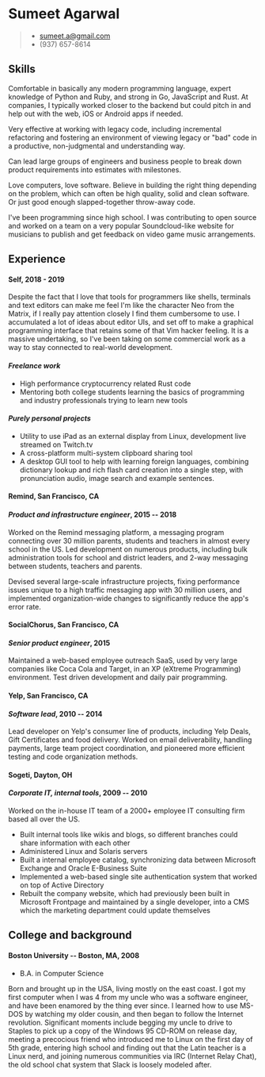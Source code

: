 Sumeet Agarwal
==============
> + <sumeet.a@gmail.com>
> + (937) 657-8614

Skills
------
Comfortable in basically any modern programming language, expert knowledge of
Python and Ruby, and strong in Go, JavaScript and Rust. At companies, I
typically worked closer to the backend but could pitch in and help out with the
web, iOS or Android apps if needed.

Very effective at working with legacy code, including incremental refactoring and
fostering an environment of viewing legacy or "bad" code in a productive, non-judgmental
and understanding way.

Can lead large groups of engineers and business people to break down product
requirements into estimates with milestones.

Love computers, love software. Believe in building the right thing depending on
the problem, which can often be high quality, solid and clean software. Or
just good enough slapped-together throw-away code.

I've been programming since high school. I was contributing to open source and
worked on a team on a very popular Soundcloud-like website for musicians to
publish and get feedback on video game music arrangements.

Experience
----------
#### **Self**, 2018 - 2019
Despite the fact that I love that tools for programmers like shells, terminals
and text editors can make me feel I'm like the character Neo from the Matrix,
if I really pay attention closely I find them cumbersome to use. I accumulated
a lot of ideas about editor UIs, and set off to make a graphical programming
interface that retains some of that Vim hacker feeling. It is a massive
undertaking, so I've been taking on some commercial work as a way to stay
connected to real-world development.

#### *Freelance work*
+ High performance cryptocurrency related Rust code
+ Mentoring both college students learning the basics of programming and industry
  professionals trying to learn new tools

#### *Purely personal projects*
+ Utility to use iPad as an external display from Linux, development live
  streamed on Twitch.tv
+ A cross-platform multi-system clipboard sharing tool
+ A desktop GUI tool to help with learning foreign languages, combining dictionary
  lookup and rich flash card creation into a single step, with pronunciation
  audio, image search and example sentences.

#### **Remind**, San Francisco, CA
#### *Product and infrastructure engineer*, 2015 -- 2018
Worked on the Remind messaging platform, a messaging program connecting over 30
million parents, students and teachers in almost every school in the US. Led
development on numerous products, including bulk administration tools for school
and district leaders, and 2-way messaging between students, teachers and parents.

Devised several large-scale infrastructure projects, fixing performance issues unique
to a high traffic messaging app with 30 million users, and implemented organization-wide
changes to significantly reduce the app's error rate.

#### **SocialChorus**, San Francisco, CA
#### *Senior product engineer*, 2015
Maintained a web-based employee outreach SaaS, used by very large companies like Coca
Cola and Target, in an XP (eXtreme Programming) environment. Test driven development
and daily pair programming.

#### **Yelp**, San Francisco, CA
#### *Software lead*, 2010 -- 2014
Lead developer on Yelp's consumer line of products, including Yelp Deals, Gift
Certificates and food delivery. Worked on email deliverability, handling payments,
large team project coordination, and pioneered more efficient testing and code
organization methods.

#### **Sogeti**, Dayton, OH
#### *Corporate IT, internal tools*, 2009 -- 2010
Worked on the in-house IT team of a 2000+ employee IT consulting firm based all
over the US.

+ Built internal tools like wikis and blogs, so different branches could
share information with each other
+ Administered Linux and Solaris servers
+ Built a internal employee catalog, synchronizing data between Microsoft Exchange
and Oracle E-Business Suite
+ Implemented a web-based single site authentication system that worked on top
  of Active Directory
+ Rebuilt the company website, which had previously been built in Microsoft Frontpage
and maintained by a single developer, into a CMS which the marketing department could
update themselves


College and background
---------
#### Boston University -- Boston, MA, 2008
+ B.A. in Computer Science

Born and brought up in the USA, living mostly on the east coast. I got my first
computer when I was 4 from my uncle who was a software engineer, and have been
enamored by the thing ever since. I learned how to use MS-DOS by watching my
older cousin, and then began to follow the Internet revolution. Significant
moments include begging my uncle to drive to Staples to pick up a copy of the
Windows 95 CD-ROM on release day, meeting a precocious friend who introduced
me to Linux on the first day of 5th grade, entering high school and finding out
that the Latin teacher is a Linux nerd, and joining numerous communities via
IRC (Internet Relay Chat), the old school chat system that Slack is loosely
modeled after.
